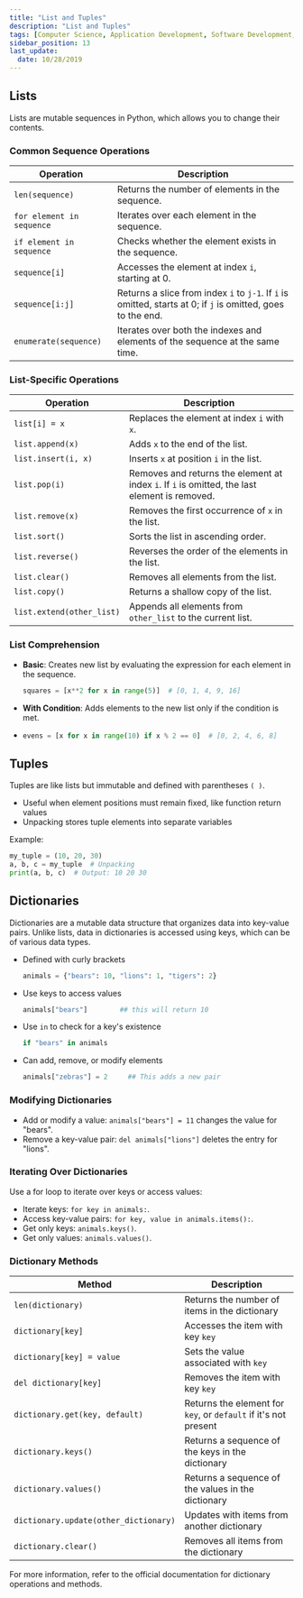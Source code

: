```yaml
---
title: "List and Tuples"
description: "List and Tuples"
tags: [Computer Science, Application Development, Software Development, Python]
sidebar_position: 13
last_update:
  date: 10/28/2019
---
```



## Lists

Lists are mutable sequences in Python, which allows you to change their contents.

### Common Sequence Operations

| Operation                                 | Description                                                                                   |
|-------------------------------------------|-----------------------------------------------------------------------------------------------|
| `len(sequence)`                           | Returns the number of elements in the sequence.                                                |
| `for element in sequence`                 | Iterates over each element in the sequence.                                                    |
| `if element in sequence`                  | Checks whether the element exists in the sequence.                                             |
| `sequence[i]`                             | Accesses the element at index `i`, starting at 0.                                              |
| `sequence[i:j]`                           | Returns a slice from index `i` to `j-1`. If `i` is omitted, starts at 0; if `j` is omitted, goes to the end. |
| `enumerate(sequence)`                     | Iterates over both the indexes and elements of the sequence at the same time.                  |

### List-Specific Operations

| Operation                                 | Description                                                                                   |
|-------------------------------------------|-----------------------------------------------------------------------------------------------|
| `list[i] = x`                             | Replaces the element at index `i` with `x`.                                                    |
| `list.append(x)`                          | Adds `x` to the end of the list.                                                               |
| `list.insert(i, x)`                       | Inserts `x` at position `i` in the list.                                                       |
| `list.pop(i)`                             | Removes and returns the element at index `i`. If `i` is omitted, the last element is removed.  |
| `list.remove(x)`                          | Removes the first occurrence of `x` in the list.                                               |
| `list.sort()`                             | Sorts the list in ascending order.                                                             |
| `list.reverse()`                          | Reverses the order of the elements in the list.                                                |
| `list.clear()`                            | Removes all elements from the list.                                                            |
| `list.copy()`                             | Returns a shallow copy of the list.                                                            |
| `list.extend(other_list)`                 | Appends all elements from `other_list` to the current list.                                    |


### List Comprehension

- **Basic**: Creates new list by evaluating the expression for each element in the sequence.

  ```python
  squares = [x**2 for x in range(5)]  # [0, 1, 4, 9, 16]
  ```

- **With Condition**: Adds elements to the new list only if the condition is met.
- 
  ```python
  evens = [x for x in range(10) if x % 2 == 0]  # [0, 2, 4, 6, 8]
  ```


## Tuples

Tuples are like lists but immutable and defined with parentheses `( )`.

- Useful when element positions must remain fixed, like function return values
- Unpacking stores tuple elements into separate variables

Example:

```python
my_tuple = (10, 20, 30)
a, b, c = my_tuple  # Unpacking
print(a, b, c)  # Output: 10 20 30
```



## Dictionaries

Dictionaries are a mutable data structure that organizes data into key-value pairs. Unlike lists, data in dictionaries is accessed using keys, which can be of various data types.

- Defined with curly brackets

  ```python
  animals = {"bears": 10, "lions": 1, "tigers": 2}  
  ```

- Use keys to access values

  ```python
  animals["bears"]        ## this will return 10  
  ```

- Use `in` to check for a key's existence

  ```python
  if "bears" in animals  
  ```

- Can add, remove, or modify elements

  ```python
  animals["zebras"] = 2     ## This adds a new pair
  ```

### Modifying Dictionaries

- Add or modify a value: `animals["bears"] = 11` changes the value for "bears".
- Remove a key-value pair: `del animals["lions"]` deletes the entry for "lions".

### Iterating Over Dictionaries

Use a for loop to iterate over keys or access values:

- Iterate keys: `for key in animals:`.
- Access key-value pairs: `for key, value in animals.items():`.
- Get only keys: `animals.keys()`.
- Get only values: `animals.values()`.

### Dictionary Methods 

| Method                                   | Description                                                                                                    |
|------------------------------------------|----------------------------------------------------------------------------------------------------------------|
| `len(dictionary)`                        | Returns the number of items in the dictionary                                                                   |
| `dictionary[key]`                       | Accesses the item with key `key`                                                                               |
| `dictionary[key] = value`               | Sets the value associated with `key`                                                                            |
| `del dictionary[key]`                   | Removes the item with key `key`                                                                                 |
| `dictionary.get(key, default)`          | Returns the element for `key`, or `default` if it's not present                                                |
| `dictionary.keys()`                      | Returns a sequence of the keys in the dictionary                                                                 |
| `dictionary.values()`                    | Returns a sequence of the values in the dictionary                                                               |
| `dictionary.update(other_dictionary)`    | Updates with items from another dictionary                                                                       |
| `dictionary.clear()`                     | Removes all items from the dictionary                                                                            |

For more information, refer to the official documentation for dictionary operations and methods.
